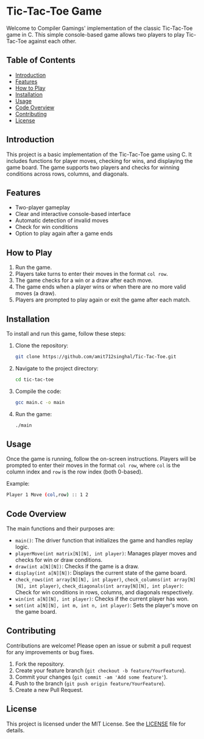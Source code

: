 # Tic-Tac-Toe Game

Welcome to Compiler Gamings' implementation of the classic Tic-Tac-Toe game in C. This simple console-based game allows two players to play Tic-Tac-Toe against each other.

## Table of Contents

- [Introduction](#introduction)
- [Features](#features)
- [How to Play](#how-to-play)
- [Installation](#installation)
- [Usage](#usage)
- [Code Overview](#code-overview)
- [Contributing](#contributing)
- [License](#license)

## Introduction

This project is a basic implementation of the Tic-Tac-Toe game using C. It includes functions for player moves, checking for wins, and displaying the game board. The game supports two players and checks for winning conditions across rows, columns, and diagonals.

## Features

- Two-player gameplay
- Clear and interactive console-based interface
- Automatic detection of invalid moves
- Check for win conditions
- Option to play again after a game ends

## How to Play

1. Run the game.
2. Players take turns to enter their moves in the format `col row`.
3. The game checks for a win or a draw after each move.
4. The game ends when a player wins or when there are no more valid moves (a draw).
5. Players are prompted to play again or exit the game after each match.

## Installation

To install and run this game, follow these steps:

1. Clone the repository:
    ```sh
    git clone https://github.com/amit712singhal/Tic-Tac-Toe.git
    ```
2. Navigate to the project directory:
    ```sh
    cd tic-tac-toe
    ```
3. Compile the code:
    ```sh
    gcc main.c -o main
    ```
4. Run the game:
    ```sh
    ./main
    ```

## Usage

Once the game is running, follow the on-screen instructions. Players will be prompted to enter their moves in the format `col row`, where `col` is the column index and `row` is the row index (both 0-based).

Example:
 ```sh
 Player 1 Move (col,row) :: 1 2
 ```
 
## Code Overview

The main functions and their purposes are:

- `main()`: The driver function that initializes the game and handles replay logic.
- `playerMove(int matrix[N][N], int player)`: Manages player moves and checks for win or draw conditions.
- `draw(int a[N][N])`: Checks if the game is a draw.
- `display(int a[N][N])`: Displays the current state of the game board.
- `check_rows(int array[N][N], int player)`, `check_columns(int array[N][N], int player)`, `check_diagonals(int array[N][N], int player)`: Check for win conditions in rows, columns, and diagonals respectively.
- `win(int a[N][N], int player)`: Checks if the current player has won.
- `set(int a[N][N], int m, int n, int player)`: Sets the player's move on the game board.

## Contributing

Contributions are welcome! Please open an issue or submit a pull request for any improvements or bug fixes.

1. Fork the repository.
2. Create your feature branch (`git checkout -b feature/YourFeature`).
3. Commit your changes (`git commit -am 'Add some feature'`).
4. Push to the branch (`git push origin feature/YourFeature`).
5. Create a new Pull Request.

## License

This project is licensed under the MIT License. See the [LICENSE](LICENSE) file for details.
